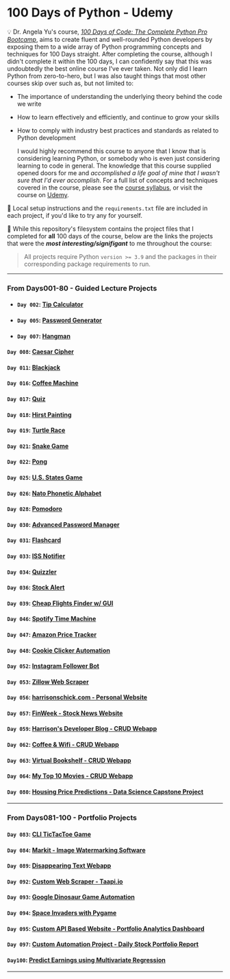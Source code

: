 # 100 Days of Python - Udemy

💡 Dr. Angela Yu's course, [_100 Days of Code: The Complete Python Pro Bootcamp_](https://www.udemy.com/course/100-Days-of-code/), aims to create fluent and well-rounded Python developers by exposing them to a wide array of Python programming concepts and techniques for 100 Days straight. After completing the course, although I didn't complete it within the 100 days, I can confidently say that this was undoubtedly the best online course I've ever taken. Not only did I learn Python from zero-to-hero, but I was also taught things that most other courses skip over such as, but not limited to:
* The importance of understanding the underlying theory behind the code we write
* How to learn effectively and efficiently, and continue to grow your skills
* How to comply with industry best practices and standards as related to Python development

    I would highly recommend this course to anyone that I know that is considering learning Python, or somebody who is even just considering learning to code in general. The knowledge that this course supplied opened doors for me and _accomplished a life goal of mine that I wasn't sure that I'd ever accomplish_. For a full list of concepts and techniques covered in the course, please see the [course syllabus](./syllabus.pdf), or visit the course on [Udemy](https://www.udemy.com/course/100-Days-of-code/).

🧰 Local setup instructions and the `requirements.txt` file are included in each project, if you'd like to try any for yourself. 

🚨 While this repository's filesystem contains the project files that I completed for **all** 100 days of the course, below are the links the projects that were the **_most interesting/signifigant_** to me throughout the course:

> All projects require Python `version >= 3.9` and the packages in their corresponding package requirements to run.
___

### From **Days001-80** - Guided Lecture Projects
- #### `Day 002`: [Tip Calculator](./Days%20001-005/Day_002/)
- #### `Day 005`: [Password Generator](./Days%20001-005/Day_005/)
- #### `Day 007`: [Hangman](./Days%20006-010/Day_007/)
#### `Day 008`: [Caesar Cipher](./Days%20006-010/Day_008/)
#### `Day 011`: [Blackjack](./Days%20011-015/Day_011/)
#### `Day 016`: [Coffee Machine](./Days%20016-020/Day_016/)
#### `Day 017`: [Quiz](./Days%20016-020/Day_017/)
#### `Day 018`: [Hirst Painting](./Days%20016-020/Day_018/)
#### `Day 019`: [Turtle Race](./Days%20016-020/Day_019/)
#### `Day 021`: [Snake Game](./Days%20021-025/Day_021/)
#### `Day 022`: [Pong](./Days%20021-025/Day_022/)
#### `Day 025`: [U.S. States Game](./Days%20021-025/Day_025/)
#### `Day 026`: [Nato Phonetic Alphabet](./Days%20026-030/Day_026/)
#### `Day 028`: [Pomodoro](./Days%20026-030/Day_028/)
#### `Day 030`: [Advanced Password Manager](./Days%20026-030/Day_030/)
#### `Day 031`: [Flashcard](./Days%20031-035/Day_031/)
#### `Day 033`: [ISS Notifier](./Days%20031-035/Day_033/)
#### `Day 034`: [Quizzler](./Days%20031-035/Day_034/)
#### `Day 036`: [Stock Alert](./Days%20036-040/Day_036/)
#### `Day 039`: [Cheap Flights Finder w/ GUI](./Days%20036-040/Day_039/)
#### `Day 046`: [Spotify Time Machine](./Days%20041-046/Day_046/)
#### `Day 047`: [Amazon Price Tracker](./Days%20047-050/Day_047/)
#### `Day 048`: [Cookie Clicker Automation](./Days%20047-050/Day_048/)
#### `Day 052`: [Instagram Follower Bot](./Days%20051-055/Day_052/)
#### `Day 053`: [Zillow Web Scraper](./Days%20051-055/Day_053/)
#### `Day 056`: [harrisonschick.com - Personal Website](./Days%20056-060/Day_056/)
#### `Day 057`: [FinWeek - Stock News Website](./Days%20056-060/Day_057/)
#### `Day 059`: [Harrison's Developer Blog - CRUD Webapp](./Days%20056-060/Day_059/)
#### `Day 062`: [Coffee & Wifi - CRUD Webapp](./Days%20061-065/Day_062/)
#### `Day 063`: [Virtual Bookshelf - CRUD Webapp](./Days%20061-065/Day_063/)
#### `Day 064`: [My Top 10 Movies - CRUD Webapp](./Days%20061-065/Day_064/)
#### `Day 080`: [Housing Price Predictions - Data Science Capstone Project](./Days%20076-080/Day_080/)

___

### From **Days081-100** - Portfolio Projects
#### `Day 083`: [CLI TicTacToe Game](./Days%20081-085/Day_083/)
#### `Day 084`: [Markit - Image Watermarking Software](./Days%20081-085/Day_084/)
#### `Day 089`: [Disappearing Text Webapp](./Days%20086-090/Day_089/)
#### `Day 092`: [Custom Web Scraper - Taapi.io](./Days%20091-095/Day_092/)
#### `Day 093`: [Google Dinosaur Game Automation](./Days%20091-095/Day_093/)
#### `Day 094`: [Space Invaders with Pygame](./Days%20091-095/Day_094/)
#### `Day 095`: [Custom API Based Website - Portfolio Analytics Dashboard](./Days%20091-095/Day_095/)
#### `Day 097`: [Custom Automation Project - Daily Stock Portfolio Report](./Days%20096-100/Day_097/)
#### `Day100`: [Predict Earnings using Multivariate Regression](./Days%20096-100/Day_100/)
___
